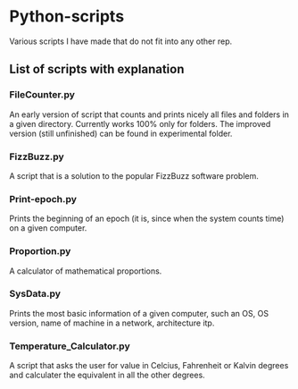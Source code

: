 # Python-scripts
Various scripts I have made that do not fit into any other rep.

## List of scripts with explanation

### FileCounter.py
An early version of script that counts and prints nicely all files and folders in a given directory. Currently works 100% only for folders. The improved version (still unfinished) can be found in experimental folder.

### FizzBuzz.py
A script that is a solution to the popular FizzBuzz software problem.

### Print-epoch.py
Prints the beginning of an epoch (it is, since when the system counts time) on a given computer.

### Proportion.py
A calculator of mathematical proportions.

### SysData.py
Prints the most basic information of a given computer, such an OS, OS version, name of machine in a network, architecture itp.

### Temperature_Calculator.py
A script that asks the user for value in Celcius, Fahrenheit or Kalvin degrees and calculater the equivalent in all the other degrees.
